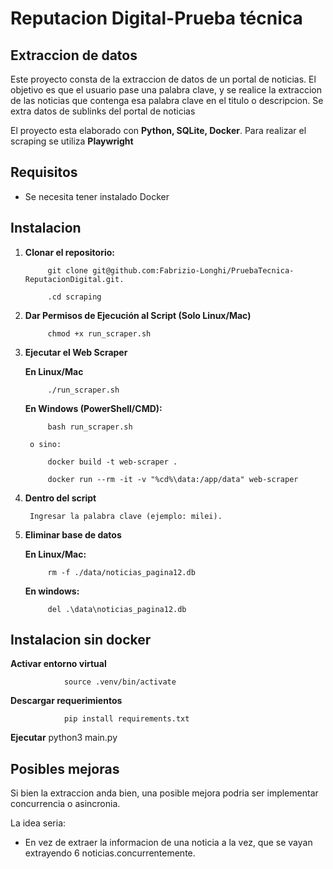 # Reputacion Digital-Prueba técnica

## Extraccion de datos

Este proyecto consta de la extraccion de datos de un portal de noticias. El objetivo es que el usuario pase una palabra clave, y se realice la extraccion de las noticias que contenga esa palabra clave en el titulo o descripcion.
Se extra datos de sublinks del portal de noticias

El proyecto esta elaborado con **Python, SQLite, Docker**. Para realizar el scraping se utiliza **Playwright**

## Requisitos

- Se necesita tener instalado Docker

## Instalacion

1) **Clonar el repositorio:**

            git clone git@github.com:Fabrizio-Longhi/PruebaTecnica-ReputacionDigital.git.

            .cd scraping

2) **Dar Permisos de Ejecución al Script (Solo Linux/Mac)**

            chmod +x run_scraper.sh

3) **Ejecutar el Web Scraper**

    **En Linux/Mac**

            ./run_scraper.sh

    **En Windows (PowerShell/CMD):**

            bash run_scraper.sh

        o sino:

            docker build -t web-scraper .

            docker run --rm -it -v "%cd%\data:/app/data" web-scraper

4) **Dentro del script**

        Ingresar la palabra clave (ejemplo: milei).

5) **Eliminar base de datos**

    **En Linux/Mac:**

            rm -f ./data/noticias_pagina12.db

    **En windows:**

            del .\data\noticias_pagina12.db

## Instalacion sin docker

**Activar entorno virtual**

                source .venv/bin/activate

**Descargar requerimientos**

                pip install requirements.txt

**Ejecutar**
                python3 main.py

## Posibles mejoras

Si bien la extraccion anda bien, una posible mejora podria ser implementar concurrencia o asincronia.

La idea seria:

- En vez de extraer la informacion de una noticia a la vez, que se vayan extrayendo 6 noticias.concurrentemente.